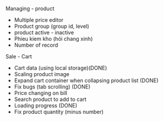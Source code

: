 Managing - product
- Multiple price editor
- Product group (group id, level)
- product active - inactive
- Phieu kiem kho (hỏi chang xinh)
- Number of record


Sale - Cart
- Cart data (using local storage)(DONE)
- Scaling product image 
- Expand cart container when collapsing product list (DONE)
- Fix bugs (tab scrolling) (DONE)
- Price changing on bill
- Search product to add to cart
- Loading progress (DONE)
- Fix product quantity (minus number)